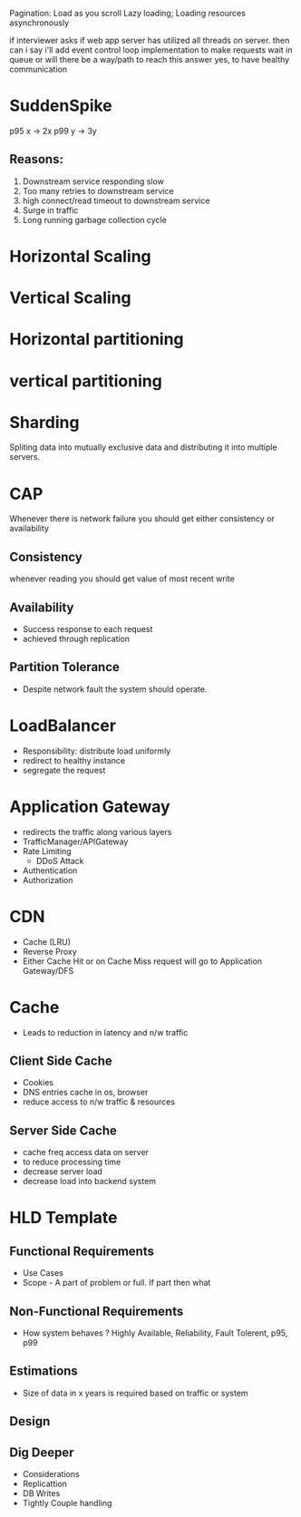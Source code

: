 Pagination: Load as you scroll
Lazy loading; Loading resources asynchronously

if interviewer asks if web app server has utilized all threads on server. then can i say i'll add event control loop implementation to make requests wait in queue or will there be a way/path to reach this answer
yes, to have healthy communication

# SuddenSpike
p95 x -> 2x
p99 y -> 3y

## Reasons:
1. Downstream service responding slow
2. Too many retries to downstream service
3. high connect/read timeout to downstream service
4. Surge in traffic
5. Long running garbage collection cycle

# Horizontal Scaling
# Vertical Scaling

# Horizontal partitioning
# vertical partitioning
# Sharding
Spliting data into mutually exclusive data and distributing it into multiple servers.


# CAP
Whenever there is network failure you should get either consistency or availability
## Consistency
whenever reading you should get value of most recent write
## Availability
- Success response to each request
- achieved through replication
## Partition Tolerance
- Despite network fault the system should operate.

# LoadBalancer
- Responsibility: distribute load uniformly
- redirect to healthy instance
- segregate the request

# Application Gateway
- redirects the traffic along various layers
- TrafficManager/APIGateway
- Rate Limiting
  - DDoS Attack
- Authentication
- Authorization


# CDN
- Cache (LRU)
- Reverse Proxy
- Either Cache Hit or on Cache Miss request will go to Application Gateway/DFS

# Cache
- Leads to reduction in latency and n/w traffic
## Client Side Cache
- Cookies
- DNS entries cache in os, browser
- reduce access to n/w traffic & resources
## Server Side Cache
- cache freq access data on server
- to reduce processing time
- decrease server load
- decrease load into backend system

# HLD Template
## Functional Requirements
- Use Cases
- Scope - A part of problem or full. If part then what
## Non-Functional Requirements
- How system behaves ? Highly Available, Reliability, Fault Tolerent, p95, p99
## Estimations
- Size of data in x years is required based on traffic or system
## Design
## Dig Deeper
- Considerations
- Replicattion
- DB Writes
- Tightly Couple handling

